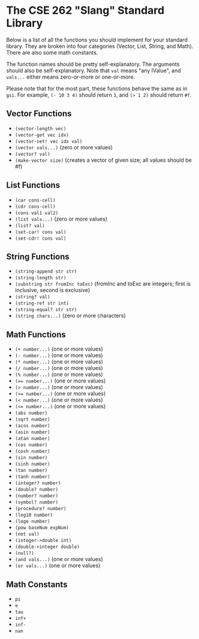 # The CSE 262 "Slang" Standard Library

Below is a list of all the functions you should implement for your standard
library.  They are broken into four categories (Vector, List, String, and Math).
There are also some math constants.

The function names should be pretty self-explanatory.  The arguments should also
be self-explanatory.  Note that `val` means "any IValue", and `vals...` either
means zero-or-more or one-or-more.

Please note that for the most part, these functions behave the same as in `gsi`.
For example, `(- 10 3 4)` should return `3`, and `(> 1 2)` should return `#f`.

## Vector Functions

* `(vector-length vec)`
* `(vector-get vec idx)`
* `(vector-set! vec idx val)`
* `(vector vals...)` (zero or more values)
* `(vector? val)`
* `(make-vector size)` (creates a vector of given size; all values should be #f)

## List Functions

* `(car cons-cell)`
* `(cdr cons-cell)`
* `(cons val1 val2)`
* `(list vals...)` (zero or more values)
* `(list? val)`
* `(set-car! cons val)`
* `(set-cdr! cons val)`

## String Functions

* `(string-append str str)`
* `(string-length str)`
* `(substring str fromInc toExc)` (fromInc and toExc are integers; first is inclusive, second is exclusive)
* `(string? val)`
* `(string-ref str int)`
* `(string-equal? str str)`
* `(string chars...)` (zero or more characters)

## Math Functions

* `(+ number...)` (one or more values)
* `(- number...)` (one or more values)
* `(* number...)` (one or more values)
* `(/ number...)` (one or more values)
* `(% number...)` (one or more values)
* `(== number...)` (one or more values)
* `(> number...)` (one or more values)
* `(>= number...)` (one or more values)
* `(< number...)` (one or more values)
* `(<= number...)` (one or more values)
* `(abs number)`
* `(sqrt number)`
* `(acos number)`
* `(asin number)`
* `(atan number)`
* `(cos number)`
* `(cosh number)`
* `(sin number)`
* `(sinh number)`
* `(tan number)`
* `(tanh number)`
* `(integer? number)`
* `(double? number)`
* `(number? number)`
* `(symbol? number)`
* `(procedure? number)`
* `(log10 number)`
* `(loge number)`
* `(pow baseNum expNum)`
* `(not val)`
* `(integer->double int)`
* `(double->integer double)`
* `(null?)`
* `(and vals...)` (one or more values)
* `(or vals...)` (one or more values)

## Math Constants

* `pi`
* `e`
* `tau`
* `inf+`
* `inf-`
* `nan`
